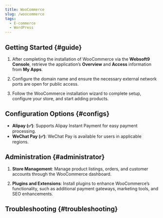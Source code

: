 ```yaml
---
title: WooCommerce
slug: /woocommerce
tags:
  - E-commerce
  - WordPress
---
```


## Getting Started {#guide}

1. After completing the installation of WooCommerce via the **Websoft9 Console**, retrieve the application’s **Overview** and **Access** information from **My Apps**.

2. Configure the domain name and ensure the necessary external network ports are open for public access.

3. Follow the WooCommerce installation wizard to complete setup, configure your store, and start adding products.

## Configuration Options {#configs}

- **Alipay (✅)**: Supports Alipay Instant Payment for easy payment processing.
- **WeChat Pay (✅)**: WeChat Pay is available for users in applicable regions.

## Administration {#administrator}

1. **Store Management**: Manage product listings, orders, and customer accounts through the WooCommerce dashboard.

2. **Plugins and Extensions**: Install plugins to enhance WooCommerce’s functionality, such as additional payment gateways, marketing tools, and SEO enhancements.

## Troubleshooting {#troubleshooting}

